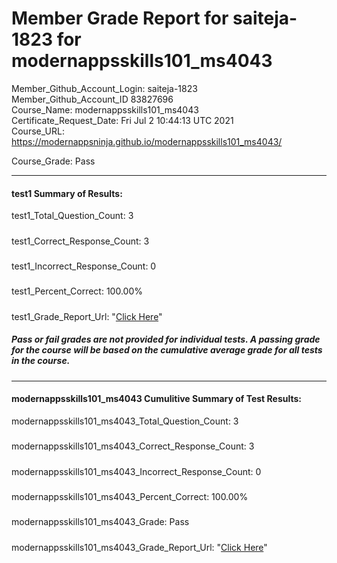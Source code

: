 # Member Grade Report for saiteja-1823 for modernappsskills101_ms4043  
   
Member_Github_Account_Login: saiteja-1823  
Member_Github_Account_ID 83827696  
Course_Name: modernappsskills101_ms4043  
Certificate_Request_Date: Fri Jul  2 10:44:13 UTC 2021  
Course_URL: https://modernappsninja.github.io/modernappsskills101_ms4043/  
   
Course_Grade: Pass
   
---  
#### test1 Summary of Results:  
test1_Total_Question_Count: 3
#####  
test1_Correct_Response_Count: 3
#####  
test1_Incorrect_Response_Count: 0
#####  
test1_Percent_Correct: 100.00%
#####  
test1_Grade_Report_Url: "[Click Here](https://github.com/modernappsninjas/saiteja-1823/blob/main/static/userdata/courses/modernappsskills101_ms4043/grade_report.pr149.test1.md)"
##### Pass or fail grades are not provided for individual tests. A passing grade for the course will be based on the cumulative average grade for all tests in the course.  
#####  
---  
#### modernappsskills101_ms4043 Cumulitive Summary of Test Results:  
modernappsskills101_ms4043_Total_Question_Count: 3  
#####  
modernappsskills101_ms4043_Correct_Response_Count: 3  
#####  
modernappsskills101_ms4043_Incorrect_Response_Count: 0 
#####  
modernappsskills101_ms4043_Percent_Correct: 100.00%  
#####  
modernappsskills101_ms4043_Grade: Pass  
#####  
modernappsskills101_ms4043_Grade_Report_Url: "[Click Here](https://github.com/modernappsninjas/saiteja-1823/blob/main/static/userdata/courses/modernappsskills101_ms4043/grade_report.pr150.modernappsskills101_ms4043.md)"
#####  
